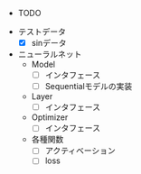* TODO
- テストデータ
	- [x] sinデータ
- ニューラルネット
	- Model
		- [ ] インタフェース
		- [ ] Sequentialモデルの実装
	- Layer
		- [ ] インタフェース
	- Optimizer
		- [ ] インタフェース
	- 各種関数
		- [ ] アクティベーション
		- [ ] loss
